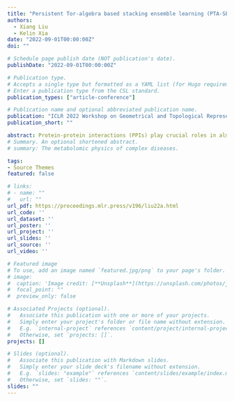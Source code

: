```yaml
---
title: "Persistent Tor-algebra based stacking ensemble learning (PTA-SEL) for protein-protein binding affinity prediction"
authors: 
  - Xiang Liu
  - Kelin Xia
date: "2022-09-01T00:00:00Z"
doi: ""

# Schedule page publish date (NOT publication's date).
publishDate: "2022-09-01T00:00:00Z"

# Publication type.
# Accepts a single type but formatted as a YAML list (for Hugo requirements).
# Enter a publication type from the CSL standard.
publication_types: ["article-conference"]

# Publication name and optional abbreviated publication name.
publication: "ICLR 2022 Workshop on Geometrical and Topological Representation Learning, GTRL 2022 Poster"
publication_short: ""

abstract: Protein-protein interactions (PPIs) play crucial roles in almost all biological processes. Recently, Data-driven machine learning models have shown great power in the analysis of PPIs. However, efficient molecular representation and featurization are still key issues that hinder the performance of learning models. Here, we propose persistent Tor-algebra (PTA), PTA-based molecular characterization and featurization, and PTA-based stacking ensemble learning (PTA-SEL) for PPI binding affinity prediction, for the first time. More specifically, the Vietoris-Rips complex is used to characterize the PPI structure and its persistent Tor-algebra is computed to form the molecular descriptors. These descriptors then are fed into our stacking model to make the prediction. We systematically test our model on the two most commonly used datasets, i.e., SKEMPI and AB-Bind. It has been found that our model outperforms all the existing models as far as we know, which demonstrates the great power of our model.
# Summary. An optional shortened abstract.
# summary: The metabolomic physics of complex diseases.

tags:
- Source Themes
featured: false

# links:
# - name: ""
#   url: ""
url_pdf: https://proceedings.mlr.press/v196/liu22a.html
url_code: ''
url_dataset: ''
url_poster: ''
url_project: ''
url_slides: ''
url_source: ''
url_video: ''

# Featured image
# To use, add an image named `featured.jpg/png` to your page's folder. 
# image:
#  caption: 'Image credit: [**Unsplash**](https://unsplash.com/photos/jdD8gXaTZsc)'
#  focal_point: ""
#  preview_only: false

# Associated Projects (optional).
#   Associate this publication with one or more of your projects.
#   Simply enter your project's folder or file name without extension.
#   E.g. `internal-project` references `content/project/internal-project/index.md`.
#   Otherwise, set `projects: []`.
projects: []

# Slides (optional).
#   Associate this publication with Markdown slides.
#   Simply enter your slide deck's filename without extension.
#   E.g. `slides: "example"` references `content/slides/example/index.md`.
#   Otherwise, set `slides: ""`.
slides: ""
---
```


